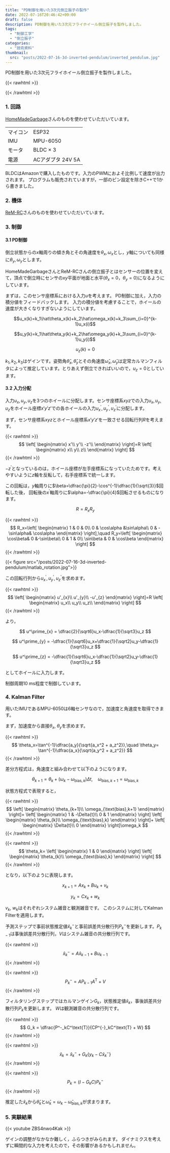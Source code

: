 ```yaml
---
title: "PD制御を用いた3次元倒立振子の製作"
date: 2022-07-16T20:46:42+09:00
draft: false
description: PD制御を用いた3次元フライホイール倒立振子を製作しました。
tags:
  - "制御工学"
  - "倒立振子"
categories:
  - "技術資料"
thumbnail:
  src: "posts/2022-07-16-3d-inverted-pendulum/inverted_pendulum.jpg"
---
```


PD制御を用いた3次元フライホイール倒立振子を製作しました。

<!--more-->

{{< rawhtml >}}
<script src="https://cdnjs.cloudflare.com/ajax/libs/mathjax/2.7.4/MathJax.js?config=TeX-AMS-MML_HTMLorMML"></script>
<script type="text/x-mathjax-config">
    MathJax.Hub.Config({tex2jax: {inlineMath: [['$','$'], ['\\(','\\)']]}});
</script>
{{< /rawhtml >}}

### 1. 回路
[HomeMadeGarbage](https://shop.homemadegarbage.com/product-category/hmg/)さんのものを使わせていただいています。

|    |       |
| ---- |----|
|  マイコン  | ESP32 |
|  IMU  |  MPU-6050 |
|  モータ |   BLDC × 3　|
|  電源  |  ACアダプタ 24V 5A  |

BLDCはAmazonで購入したものです。入力のPWMにおよそ比例して速度が出力されます。
プログラムも販売されていますが，一部のピン設定を除きC++で1から書きました。

### 2. 機体
[ReM-RC](https://www.youtube.com/watch?v=AJQZFHJzwt4&list=LL&index=10&t=263s)さんのものを使わせていただいています。

### 3. 制御
#### 3.1 PD制御
倒立状態からの$x$軸周りの傾き角とその角速度を$\theta_x,\omega_x$とし，$y$軸についても同様に$\theta_y,\omega_y$とします。

HomeMadeGarbageさんとReM-RCさんの倒立振子とはセンサーの位置を変えて，頂点で倒立時にセンサの$xy$平面が地面と水平($\theta_x=0$，$\theta_y=0$)になるようにしています。

まずは，このセンサ座標系における入力$u$を考えます。
PD制御に加え，入力の積分値をフィードバックします。
入力の積分値を考慮することで，ホイールの速度が大きくなりすぎないようにしています。

$$u_x(k)=k_1\hat\theta_x(k)+k_2\hat\omega_x(k)+k_3\sum_{i=0}^{k-1}u_x(i)$$

$$u_y(k)=k_1\hat\theta_y(k)+k_2\hat\omega_y(k)+k_3\sum_{i=0}^{k-1}u_y(i)$$

$$u_z(k) = 0$$

$k_1,k_2,k_3$はゲインです。姿勢角$\hat\theta_x,\hat\theta_y$とその角速度$\hat\omega_x,\hat\omega_y$は定常カルマンフィルタによって推定しています。とりあえず倒立できればいいので，$u_z=0$としています。

#### 3.2 入力分配
入力$u_x,u_y,u_z$を3つのホイールに分配します。センサ座標系$xyz$での入力$u_x,u_y,u_z$をホイール座標$x'y'z'$での各ホイールの入力$u^\prime_{x},u^\prime_{y},u^\prime_{z}$に分配します。

まず，センサ座標系$xyz$とホイール座標系$x'y'z'$を一致させる回転行列$R$を考えます。

{{< rawhtml >}}
$$
\left[
\begin{matrix}
    x'\\
    y'\\
    -z'\\
\end{matrix}
\right]=R
\left[
\begin{matrix}
    x\\
    y\\
    z\\
\end{matrix}
\right]
$$
{{< /rawhtml >}}

$-z^\prime$となっているのは，ホイール座標が左手座標系になっていたためです。考えやすいように$z$軸を反転して，右手座標系で統一します。

この回転は，$y$軸周りに$\beta=\dfrac{\pi}{2}-\cos^{-1}\dfrac{1}{\sqrt{3}}$回転した後，
回転後の$x^\prime$軸周りに$\alpha=-\dfrac{\pi}{4}$回転させるものになります。

$$
R=R_xR_y
$$

{{< rawhtml >}}
$$
R_x=\left[
\begin{matrix}
    1 & 0 & 0\\
    0 & \cos\alpha &\sin\alpha\\
    0 & -\sin\alpha& \cos\alpha
\end{matrix}
\right],\quad
R_y=\left[
\begin{matrix}
    \cos\beta& 0 &-\sin\beta\\
    0 & 1 & 0\\
    \sin\beta & 0 & \cos\beta
\end{matrix}
\right]
$$
{{< /rawhtml >}}

{{< figure src="/posts/2022-07-16-3d-inverted-pendulum/matlab_rotation.jpg">}}

この回転行列から$u^\prime_{x},u^\prime_{y},u^\prime_{z}$を求めます。

{{< rawhtml >}}
$$
\left[
\begin{matrix}
    u'_{x}\\
    u'_{y}\\
    -u'_{z}
\end{matrix}
\right]=R
\left[
\begin{matrix}
    u_x\\
    u_y\\
    u_z\\
\end{matrix}
\right]
$$
{{< /rawhtml >}}

<!-- $$
u_xx+u_yy+u_zz=u^\prime_{x}x'+u^\prime_{y}y'+u^\prime_{z}z'
$$

$$
x = \dfrac{-y'-z'+2x'}{\sqrt6}
$$

$$
y = \dfrac{y'-z'}{\sqrt2}
$$

$$
z = -\dfrac{x'+y'+z'}{\sqrt3}
$$ -->

より，

$$
u^\prime_{x} = \dfrac{2}{\sqrt6}u_x-\dfrac{1}{\sqrt3}u_z
$$

$$
u^\prime_{y} = -\dfrac{1}{\sqrt6}u_x+\dfrac{1}{\sqrt2}u_y-\dfrac{1}{\sqrt3}u_z
$$

$$
u^\prime_{z} = -\dfrac{1}{\sqrt6}u_x-\dfrac{1}{\sqrt2}u_y-\dfrac{1}{\sqrt3}u_z
$$

としてホイールに入力します。
<!-- この$u'$となるように各ホイールに割り当てます。 -->
制御周期$10\ \text{ms}$程度で制御しています。

### 4. Kalman Filter
用いたIMUであるMPU-6050は6軸センサなので，加速度と角速度を取得できます。

まず，加速度から直接$\theta_x,\ \theta_y$を求めます。

{{< rawhtml >}}
$$
\theta_x=\tan^{-1}\dfrac{a_y}{\sqrt{a_x^2 + a_z^2}},\quad \theta_y= \tan^{-1}\dfrac{a_x}{\sqrt{a_y^2 + a_z^2}}
$$
{{< /rawhtml >}}

差分方程式は，角速度と組み合わせて以下のようになります。

$$
\theta_{k+1}=\theta_k+(\omega_k-\omega_{\text{bias},k})\Delta{t},\quad \omega_{\text{bias},k+1}=\omega_{\text{bias},k}
$$

状態方程式で表現すると，

{{< rawhtml >}}
$$
\left[
\begin{matrix}
    \theta_{k+1}\\
    \omega_{\text{bias},k+1}
\end{matrix}
\right]=
\left[
\begin{matrix}
    1 & -\Delta{t}\\
    0 & 1
\end{matrix}
\right]
\left[
\begin{matrix}
    \theta_{k}\\
    \omega_{\text{bias},k}
\end{matrix}
\right]+
\left[
\begin{matrix}
    \Delta{t}\\
    0
\end{matrix}
\right]\omega_k
$$
{{< /rawhtml >}}

{{< rawhtml >}}
$$
\theta_k=
\left[
\begin{matrix}
    1 & 0
\end{matrix}
\right]
\left[
\begin{matrix}
    \theta_{k}\\
    \omega_{\text{bias},k}
\end{matrix}
\right]
$$
{{< /rawhtml >}}

となり，以下のように表現します。

$$
x_{k+1}=Ax_k+Bu_k+v_k
$$

$$
y_k=Cx_k+w_k
$$

$v_k,\ w_k$はそれぞれシステム雑音と観測雑音です。
このシステムに対してKalman Filterを適用します。

予測ステップで事前状態推定値$\hat x_{k}^-$と事前誤差共分散行列$P_k^{-}$を更新します。$P_{k-1}$は事後誤差共分散行列，$V$はシステム雑音の共分散行列です。

{{< rawhtml >}}
$$
\hat x_{k}^- = A\hat x_{k-1}+Bu_{k-1}
$$
{{< /rawhtml >}}

{{< rawhtml >}}
$$ 
P^{-}_k = AP_{k-1}A^\text{T}+V
$$
{{< /rawhtml >}}

フィルタリングステップではカルマンゲイン$G_k$，状態推定値$\hat x_k$，事後誤差共分散行列$P_k$を更新します。
$W$は観測雑音の共分散行列です。

{{< rawhtml >}}
$$
G_k = \dfrac{P^-_kC^\text{T}}{CP^{-}_kC^\text{T} + W}
$$
{{< /rawhtml >}}

{{< rawhtml >}}
$$
\hat x_k = \hat x_{k}^- + G_k\{y_k - C\hat x_{k}^-\}
$$
{{< /rawhtml >}}

{{< rawhtml >}}
$$
P_k = (I - G_kC)P^-_k
$$
{{< /rawhtml >}}

推定した$\hat x_k$から$\hat\theta_k$と$\hat\omega_k=\omega_k-\hat\omega_{\text{bias},k}$が求まります。

### 5. 実験結果
{{< youtube ZBS4nwo4Kak >}}

ゲインの調整がなかなか難しく，ふらつきがみられます。
ダイナミクスを考えずに瞬間的な入力を考えたので，その影響があるかもしれません。
<!-- $z$軸周りの入力$u_z$を制御に加えるのも，ふらつきを収える方法だと考えています。 -->

